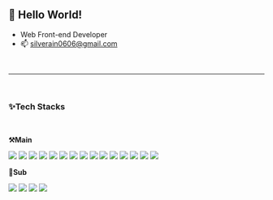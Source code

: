 <!--
  badges https://shields.io/
  icons https://simpleicons.org/
  emoji https://www.emojicopy.com/

- 🔭 I’m currently working on ...

<center>🌱 I’m currently learning ...</center>
- 👯 I’m looking to collaborate on ...
- 📫 How to reach me: ...
- 😄 Pronouns: ...
- ⚡ Fun fact: ...
-->

## 👋 Hello World!
- Web Front-end Developer
- 📫 silverain0606@gmail.com

<br/>

---

<br/>

### ✨Tech Stacks

<br/>

**⚒️Main**

<img src="https://img.shields.io/badge/HTML-E34F26?style=for-the-badge&logo=HTML5&logoColor=white" />
<img src="https://img.shields.io/badge/CSS-1572B6?style=for-the-badge&logo=CSS3&logoColor=white" />
<img src="https://img.shields.io/badge/JavaScript-F7DF1E?style=for-the-badge&logo=JavaScript&logoColor=black" />
<img src="https://img.shields.io/badge/TypeScript-3178C6?style=for-the-badge&logo=TypeScript&logoColor=white" />

<img src="https://img.shields.io/badge/React-61DAFB?style=for-the-badge&logo=React&logoColor=black" />
<img src="https://img.shields.io/badge/Next-000000?style=for-the-badge&logo=Next.js&logoColor=white" />
<img src="https://img.shields.io/badge/Vite-646CFF?style=for-the-badge&logo=Vite&logoColor=white" />

<img src="https://img.shields.io/badge/Storybook-FF4785?style=for-the-badge&logo=Storybook&logoColor=white" />
<img src="https://img.shields.io/badge/MUI-007FFF?style=for-the-badge&logo=MUI&logoColor=white" />
<img src="https://img.shields.io/badge/Chakra UI-319795?style=for-the-badge&logo=Chakra UI&logoColor=white" />

<img src="https://img.shields.io/badge/Nest-E0234E?style=for-the-badge&logo=NestJS&logoColor=white" />
<img src="https://img.shields.io/badge/TypeOrm-333333?style=for-the-badge&logoColor=white" />

<img src="https://img.shields.io/badge/Jest-C21325?style=for-the-badge&logo=Jest&logoColor=white" />
<img src="https://img.shields.io/badge/ESLint-B32C3?style=for-the-badge&logo=ESLint&logoColor=white" />
<img src="https://img.shields.io/badge/Prettier-F7B93E?style=for-the-badge&logo=Prettier&logoColor=black" />

<br/>

**🔨Sub**

<img src="https://img.shields.io/badge/Vue-4FC08D?style=for-the-badge&logo=Vue.js&logoColor=white" />

<img src="https://img.shields.io/badge/Prisma-2D3748?style=for-the-badge&logo=Prisma&logoColor=white" />
<img src="https://img.shields.io/badge/GraphQL-E10098?style=for-the-badge&logo=GraphQL&logoColor=white" />
<img src="https://img.shields.io/badge/Strapi-2F2E8B?style=for-the-badge&logo=Strapi&logoColor=white" />

<br/>


